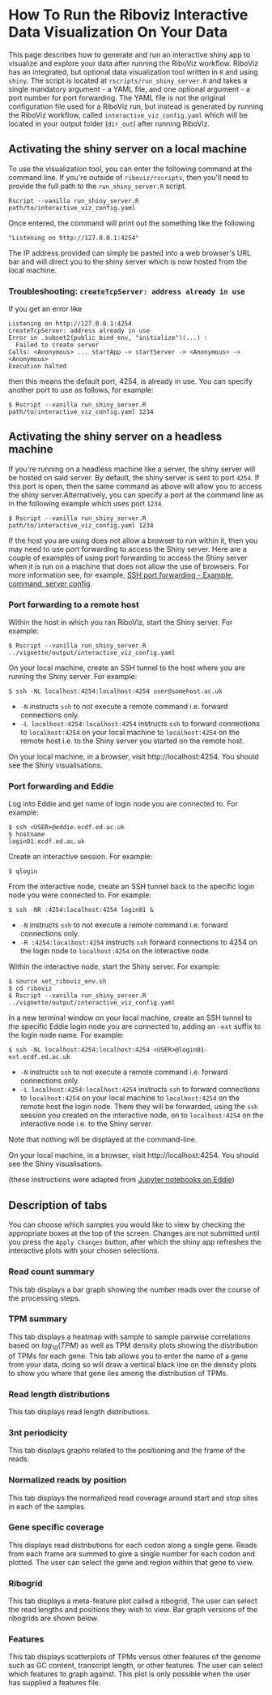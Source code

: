 # How To Run the Riboviz Interactive Data Visualization On Your Data

This page describes how to generate and run an interactive shiny app to visualize and explore your data after running the RiboViz workflow. RiboViz has an integrated, but optional data visualization tool written in `R` and using `shiny`. The script is located at `rscripts/run_shiny_server.R` and takes a single mandatory argument - a YAML file, and one optional argument - a port number for port forwarding. The YAML file is not the original configuration file used for a RiboViz run, but instead is generated by running the RiboViz workflow, called `interactive_viz_config.yaml` which will be located in your output folder (`dir_out`) after running RiboViz.

## Activating the shiny server on a local machine

To use the visualization tool, you can enter the following command at the command line. If you're outside of `riboviz/rscripts`, then you'll need to provide the full path to the `run_shiny_server.R` script.
```
Rscript --vanilla run_shiny_server.R path/to/interactive_viz_config.yaml
```

Once entered, the command will print out the something like the following
```
"Listening on http://127.0.0.1:4254"
```

The IP address provided can simply be pasted into a web browser's URL bar and will direct you to the shiny server which is now hosted from the local machine.

### Troubleshooting: `createTcpServer: address already in use`

If you get an error like

```
Listening on http://127.0.0.1:4254
createTcpServer: address already in use
Error in .subset2(public_bind_env, "initialize")(...) : 
  Failed to create server
Calls: <Anonymous> ... startApp -> startServer -> <Anonymous> -> <Anonymous>
Execution halted
```

then this means the default port, 4254, is already in use. You can specify another port to use as follows, for example:

```console
$ Rscript --vanilla run_shiny_server.R path/to/interactive_viz_config.yaml 1234
```

## Activating the shiny server on a headless machine

If you're running on a headless machine like a server, the shiny server will be hosted on said server. By default, the shiny server is sent to port `4254`. If this port is open, then the same command as above will allow you to access the shiny server.Alternatively, you can specify a port at the command line as in the following example which uses port `1234`.

```console
$ Rscript --vanilla run_shiny_server.R path/to/interactive_viz_config.yaml 1234
```

If the host you are using does not allow a browser to run within it, then you may need to use port forwarding to access the Shiny server. Here are a couple of examples of using port forwarding to access the Shiny server when it is run on a machine that does not allow the use of browsers. For more information see, for example, [SSH port forwarding - Example, command, server config](https://www.ssh.com/academy/ssh/tunneling/example#remote-forwarding).

### Port forwarding to a remote host

Within the host in which you ran RiboViz, start the Shiny server. For example:

```console
$ Rscript --vanilla run_shiny_server.R ../vignette/output/interactive_viz_config.yaml
```

On your local machine, create an SSH tunnel to the host where you are running the Shiny server. For example:

```console
$ ssh -NL localhost:4254:localhost:4254 user@somehost.ac.uk
```

* `-N` instructs `ssh` to not execute a remote command i.e. forward connections only.
* `-L localhost:4254:localhost:4254` instructs `ssh` to forward connections to `localhost:4254` on your local machine to `localhost:4254` on the remote host i.e. to the Shiny server you started on the remote host.

On your local machine, in a browser, visit http://localhost:4254. You should see the Shiny visualisations.

### Port forwarding and Eddie

Log into Eddie and get name of login node you are connected to. For example:

```console
$ ssh <USER>@eddie.ecdf.ed.ac.uk
$ hostname
login01.ecdf.ed.ac.uk
```

Create an interactive session. For example:

```console
$ qlogin
```

From the interactive node, create an SSH tunnel back to the specific login node you were connected to. For example:

```console
$ ssh -NR :4254:localhost:4254 login01 &
```

* `-N` instructs `ssh` to not execute a remote command i.e. forward connections only.
* `-R :4254:localhost:4254` instructs `ssh` forward connections to 4254 on the login node to `localhost:4254` on the interactive node.

Within the interactive node, start the Shiny server. For example:

```console
$ source set_riboviz_env.sh
$ cd riboviz
$ Rscript --vanilla run_shiny_server.R ../vignette/output/interactive_viz_config.yaml
```

In a new terminal window on your local machine, create an SSH tunnel to the specific Eddie login node you are connected to, adding an `-ext` suffix to the login node name. For example:

```console
$ ssh -NL localhost:4254:localhost:4254 <USER>@login01-ext.ecdf.ed.ac.uk
```

* `-N` instructs `ssh` to not execute a remote command i.e. forward connections only.
* `-L localhost:4254:localhost:4254` instructs `ssh` to forward connections to `localhost:4254` on your local machine to `localhost:4254` on the remote host the login node. There they will be forwarded, using the `ssh` session you created on the interactive node, on to `localhost:4254` on the interactive node i.e. to the Shiny server.

Note that nothing will be displayed at the command-line.

On your local machine, in a browser, visit http://localhost:4254. You should see the Shiny visualisations.

(these instructions were adapted from [Jupyter notebooks on Eddie](https://www.wiki.ed.ac.uk/display/geoinf/Jupyter+notebooks+on+Eddie))

## Description of tabs

You can choose which samples you would like to view by checking the appropriate boxes at the top of the screen. Changes are not submitted until you press the `Apply Changes` button, after which the shiny app refreshes the interactive plots with your chosen selections.

### Read count summary

This tab displays a bar graph showing the number reads over the course of the processing steps.

### TPM summary

This tab displays a heatmap with sample to sample pairwise correlations based on $log_{10}(TPM)$ as well as TPM density plots showing the distribution of TPMs for each gene. This tab allows you to enter the name of a gene from your data, doing so will draw a vertical black line on the density plots to show you where that gene lies among the distribution of TPMs.

### Read length distributions

This tab displays read length distributions.

### 3nt periodicity

This tab displays graphs related to the positioning and the frame of the reads.

### Normalized reads by position

This tab displays the normalized read coverage around start and stop sites in each of the samples.

### Gene specific coverage

This displays read distributions for each codon along a single gene. Reads from each frame are summed to give a single number for each codon and plotted. The user can select the gene and region within that gene to view.

### Ribogrid

This tab displays a meta-feature plot called a ribogrid, The user can select the read lengths and positions they wish to view. Bar graph versions of the ribogrids are shown below.

### Features

This tab displays scatterplots of TPMs versus other features of the genome such as GC content, transcript length, or other features. The user can select which features to graph against. This plot is only possible when the user has supplied a features file.
